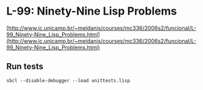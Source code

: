 # L-99: Ninety-Nine Lisp Problems

 [http://www.ic.unicamp.br/~meidanis/courses/mc336/2006s2/funcional/L-99_Ninety-Nine_Lisp_Problems.html](http://www.ic.unicamp.br/~meidanis/courses/mc336/2006s2/funcional/L-99_Ninety-Nine_Lisp_Problems.html)

## Run tests

```
sbcl --disable-debugger --load unittests.lisp
```
